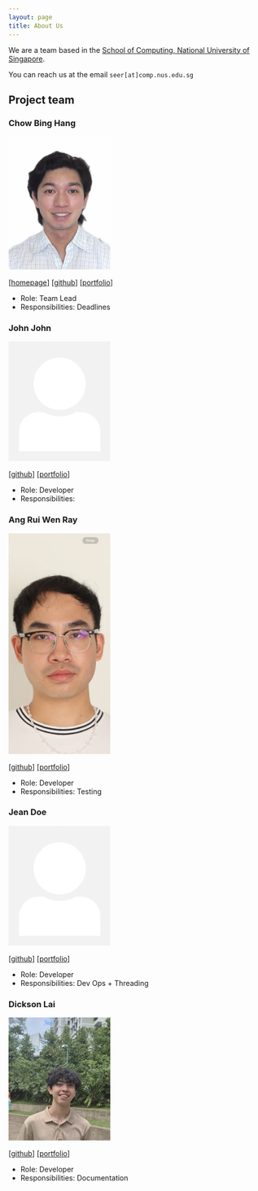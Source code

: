 ```yaml
---
layout: page
title: About Us
---
```


We are a team based in the [School of Computing, National University of Singapore](https://www.comp.nus.edu.sg).

You can reach us at the email `seer[at]comp.nus.edu.sg`

## Project team

### Chow Bing Hang

<img src="images/binghangc.png" width="200px">

[[homepage](http://www.comp.nus.edu.sg/~damithch)]
[[github](https://github.com/binghangc)]
[[portfolio](team/johndoe.md)]

* Role: Team Lead
* Responsibilities: Deadlines

### John John


<img src="images/johndoe.png" width="200px">

[[github](http://github.com/johndoe)]
[[portfolio](team/johndoe.md)]

* Role: Developer
* Responsibilities: 

### Ang Rui Wen Ray

<img src="images/ruileirei.png" width="200px">

[[github](https://github.com/Ruileirei)] [[portfolio](team/johndoe.md)]

* Role: Developer
* Responsibilities: Testing

### Jean Doe

<img src="images/johndoe.png" width="200px">

[[github](http://github.com/johndoe)]
[[portfolio](team/johndoe.md)]

* Role: Developer
* Responsibilities: Dev Ops + Threading

### Dickson Lai

<img src="images/dicksonlai29.png" width="200px">

[[github](http://github.com/Dicksonlai29)]
[[portfolio](team/johndoe.md)]

* Role: Developer
* Responsibilities: Documentation

